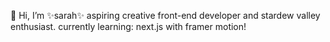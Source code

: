 👋 Hi, I’m ✨sarah✨
aspiring creative front-end developer and stardew valley enthusiast.
currently learning: next.js with framer motion!
